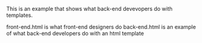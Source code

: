 This is an example that shows what back-end devevopers do with templates.

front-end.html is what front-end designers do
back-end.html is an example of what back-end developers do with an html template
